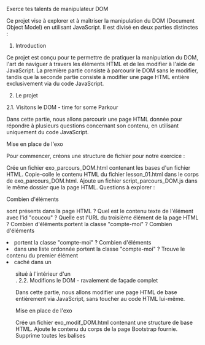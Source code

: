 Exerce tes talents de manipulateur DOM

Ce projet vise à explorer et à maîtriser la manipulation du DOM (Document Object Model) en utilisant JavaScript. Il est divisé en deux parties distinctes :

1. Introduction

Ce projet est conçu pour te permettre de pratiquer la manipulation du DOM, l'art de naviguer à travers les éléments HTML et de les modifier à l'aide de JavaScript. La première partie consiste à parcourir le DOM sans le modifier, tandis que la seconde partie consiste à modifier une page HTML entière exclusivement via du code JavaScript.

2. Le projet

2.1. Visitons le DOM - time for some Parkour

Dans cette partie, nous allons parcourir une page HTML donnée pour répondre à plusieurs questions concernant son contenu, en utilisant uniquement du code JavaScript.

Mise en place de l'exo

Pour commencer, créons une structure de fichier pour notre exercice :

Crée un fichier exo_parcours_DOM.html contenant les bases d'un fichier HTML.
Copie-colle le contenu HTML du fichier lesson_01.html dans le corps de exo_parcours_DOM.html.
Ajoute un fichier script_parcours_DOM.js dans le même dossier que la page HTML.
Questions à explorer :

Combien d'éléments <p> sont présents dans la page HTML ?
Quel est le contenu texte de l'élément avec l'id "coucou" ?
Quelle est l'URL du troisième élément <a> de la page HTML ?
Combien d'éléments portent la classe "compte-moi" ?
Combien d'éléments <li> portent la classe "compte-moi" ?
Combien d'éléments <li> dans une liste ordonnée portent la classe "compte-moi" ?
Trouve le contenu du premier élément <li> caché dans un <ul> situé à l'intérieur d'un <div>.
2.2. Modifions le DOM - ravalement de façade complet

Dans cette partie, nous allons modifier une page HTML de base entièrement via JavaScript, sans toucher au code HTML lui-même.

Mise en place de l'exo

Crée un fichier exo_modif_DOM.html contenant une structure de base HTML.
Ajoute le contenu du corps de la page Bootstrap fournie.
Supprime toutes les balises <script> situées à la fin du corps.
Ajoute un lien vers le CSS de Bootstrap dans la section <head>.
Enfin, crée un fichier script_modif_DOM.js dans le même dossier et incluez-le à la fin du corps HTML.
Modifications à apporter :

Modifier les titres de la page.
Modifier les boutons "Call to action" et leurs liens.
Modifier le titre de la navbar.
Ajouter des images dans les cartes.
Supprimer certaines cartes.
Modifier le texte des premières cartes.
Modifier les boutons "View" des cartes.
Rajouter une nouvelle structure <div> et déplacer une carte.
3. Rendu attendu

Un repo GitHub par groupe de pair-programming contenant les fichiers HTML et JavaScript pour chaque partie du projet.
Les scripts JavaScript doivent afficher les réponses aux questions et apporter les modifications demandées dès le chargement de la page HTML respective.
N'hésite pas à partager tes résultats sur le Slack pour comparaison avec les autres participants ! 🚀





